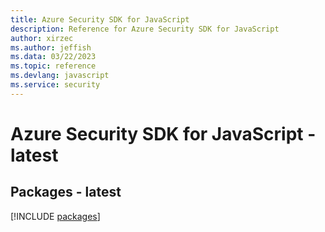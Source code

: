 ```yaml
---
title: Azure Security SDK for JavaScript
description: Reference for Azure Security SDK for JavaScript
author: xirzec
ms.author: jeffish
ms.data: 03/22/2023
ms.topic: reference
ms.devlang: javascript
ms.service: security
---
```

# Azure Security SDK for JavaScript - latest
## Packages - latest
[!INCLUDE [packages](security-index.md)]
